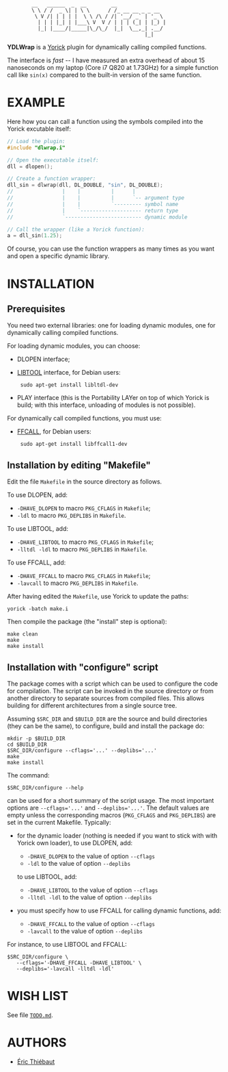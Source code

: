             __   ______  _  __        __
            \ \ / /  _ \| | \ \      / /_ __ __ _ _ __
             \ V /| | | | |  \ \ /\ / /| '__/ _` | '_ \
              | | | |_| | |___\ V  V / | | | (_| | |_) |
              |_| |____/|_____|\_/\_/  |_|  \__,_| .__/
                                                 |_|

**YDLWrap** is a [Yorick](http://yorick.github.com/) plugin for dynamically
calling compiled functions.

The interface is *fast* -- I have measured an extra overhead of about 15
nanoseconds on my laptop (Core i7 Q820 at 1.73GHz) for a simple function
call like `sin(x)` compared to the built-in version of the same function.


EXAMPLE
=======

Here how you can call a function using the symbols compiled into the Yorick
excutable itself:
````C
// Load the plugin:
#include "dlwrap.i"

// Open the executable itself:
dll = dlopen();

// Create a function wrapper:
dll_sin = dlwrap(dll, DL_DOUBLE, "sin", DL_DOUBLE);
//                |    |          |      |
//                |    |          |      `-- argument type
//                |    |          `--------- symbol name
//                |    `-------------------- return type
//                `------------------------- dynamic module

// Call the wrapper (like a Yorick function):
a = dll_sin(1.25);
````
Of course, you can use the function wrappers as many times as you want and
open a specific dynamic library.


INSTALLATION
============

Prerequisites
-------------

You need two external libraries: one for loading dynamic modules, one for
dynamically calling compiled functions.

For loading dynamic modules, you can choose:
 - DLOPEN interface;
 - [LIBTOOL](http://www.gnu.org/software/libtool/) interface, for Debian
   users:

        sudo apt-get install libltdl-dev

- PLAY interface (this is the Portability LAYer on top of which Yorick is
   build; with this interface, unloading of modules is not possible).

For dynamically call compiled functions, you must use:
 - [FFCALL](http://www.haible.de/bruno/packages-ffcall.html), for Debian
   users:

        sudo apt-get install libffcall1-dev


Installation by editing "Makefile"
----------------------------------

Edit the file `Makefile` in the source directory as follows.

To use DLOPEN, add:
  * `-DHAVE_DLOPEN`     to macro `PKG_CFLAGS` in `Makefile`;
  * `-ldl`              to macro `PKG_DEPLIBS` in `Makefile`.

To use LIBTOOL, add:
  * `-DHAVE_LIBTOOL`    to macro `PKG_CFLAGS` in `Makefile`;
  * `-lltdl -ldl`       to macro `PKG_DEPLIBS` in `Makefile`.

To use FFCALL, add:
  * `-DHAVE_FFCALL`     to macro `PKG_CFLAGS` in `Makefile`;
  * `-lavcall`          to macro `PKG_DEPLIBS` in `Makefile`.

After having edited the `Makefile`, use Yorick to update the paths:

    yorick -batch make.i

Then compile the package (the "install" step is optional):

    make clean
    make
    make install


Installation with "configure" script
------------------------------------

The package comes with a script which can be used to configure the code for
compilation.  The script can be invoked in the source directory or from
another directory to separate sources from compiled files. This allows
building for different architectures from a single source tree.

Assuming `$SRC_DIR` and `$BUILD_DIR` are the source and build directories
(they can be the same), to configure, build and install the package do:

    mkdir -p $BUILD_DIR
    cd $BUILD_DIR
    $SRC_DIR/configure --cflags='...' --deplibs='...'
    make
    make install

The command:

    $SRC_DIR/configure --help

can be used for a short summary of the script usage.  The most important
options are `--cflags='...'` and `--deplibs='...'`.  The default values are
empty unless the corresponding macros (`PKG_CFLAGS` and `PKG_DEPLIBS`) are set
in the current Makefile.  Typically:

 * for the dynamic loader (nothing is needed if you want to stick with
   with Yorick own loader), to use DLOPEN, add:

    * `-DHAVE_DLOPEN`     to the value of option `--cflags`
    * `-ldl`              to the value of option `--deplibs`

   to use LIBTOOL, add:

     * `-DHAVE_LIBTOOL`    to the value of option `--cflags`
     * `-lltdl -ldl`       to the value of option `--deplibs`

 * you must specify how to use FFCALL for calling dynamic functions, add:

     * `-DHAVE_FFCALL`     to the value of option `--cflags`
     * `-lavcall`          to the value of option `--deplibs`

For instance, to use LIBTOOL and FFCALL:

    $SRC_DIR/configure \
       --cflags='-DHAVE_FFCALL -DHAVE_LIBTOOL' \
       --deplibs='-lavcall -lltdl -ldl'


WISH LIST
=========
See file [`TODO.md`](./TODO.md).

AUTHORS
=======
* [Éric Thiébaut](https://github.com/emmt)
